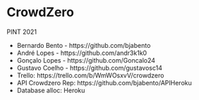 # CrowdZero
PINT 2021
<ul>
<li>Bernardo Bento - https://github.com/bjabento
<li>André Lopes - https://github.com/andr3k1k0
<li>Gonçalo Lopes - https://github.com/Goncalo24
<li>Gustavo Coelho - https://github.com/gustavosc14
<li>Trello: https://trello.com/b/WmWOsxvV/crowdzero
<li>API Crowdzero Rep: https://github.com/bjabento/APIHeroku
<li>Database alloc: Heroku
<ul>
